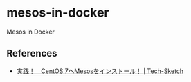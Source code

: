 # mesos-in-docker

Mesos in Docker

## References

- [実践！　CentOS 7へMesosをインストール！ | Tech-Sketch](http://tech-sketch.jp/2015/04/centos-mesos.html)
